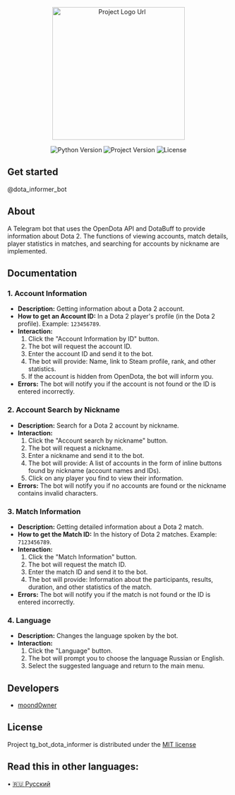 <p align="center">
      <img src="https://i.ibb.co/wZBkph7k/418030aec1eab430b66c42040b6e2234.jpg" alt="Project Logo Url" width="300">
</p>

<p align="center">
   <img src="https://img.shields.io/badge/python-_3.13-red" alt="Python Version">
   <img src="https://img.shields.io/badge/Version-_v1.0.1%20(Alpha)-blue"alt="Project Version">
   <img src="https://img.shields.io/badge/License-_MIT-green" alt="License">
</p>

## Get started
@dota_informer_bot

## About

A Telegram bot that uses the OpenDota API and DotaBuff to provide information about Dota 2. The functions of viewing accounts, match details, player statistics in matches, and searching for accounts by nickname are implemented.

## Documentation

### 1. Account Information

*   **Description:** Getting information about a Dota 2 account.
*   **How to get an Account ID:** In a Dota 2 player's profile (in the Dota 2 profile). Example: `123456789`.
*   **Interaction:**
    1.  Click the "Account Information by ID" button.
    2.  The bot will request the account ID.
    3.  Enter the account ID and send it to the bot.
    4.  The bot will provide: Name, link to Steam profile, rank, and other statistics.
    5.  If the account is hidden from OpenDota, the bot will inform you.
*   **Errors:** The bot will notify you if the account is not found or the ID is entered incorrectly.

### 2. Account Search by Nickname

*   **Description:** Search for a Dota 2 account by nickname.
*   **Interaction:**
    1.  Click the "Account search by nickname" button.
    2.  The bot will request a nickname.
    3.  Enter a nickname and send it to the bot.
    4.  The bot will provide: A list of accounts in the form of inline buttons found by nickname (account names and IDs).
    5.  Click on any player you find to view their information.
*   **Errors:** The bot will notify you if no accounts are found or the nickname contains invalid characters.

### 3. Match Information

*   **Description:** Getting detailed information about a Dota 2 match.
*   **How to get the Match ID:** In the history of Dota 2 matches. Example: `7123456789`.
*   **Interaction:**
    1.  Click the "Match Information" button.
    2.  The bot will request the match ID.
    3.  Enter the match ID and send it to the bot.
    4.  The bot will provide: Information about the participants, results, duration, and other statistics of the match.
*   **Errors:** The bot will notify you if the match is not found or the ID is entered incorrectly.

### 4. Language

*   **Description:** Changes the language spoken by the bot.
*   **Interaction:**
    1.  Click the "Language" button.
    2.  The bot will prompt you to choose the language Russian or English.
    3.  Select the suggested language and return to the main menu.
    

## Developers

- [moond0wner](https://github.com/moond0wner)

## License
Project tg_bot_dota_informer is distributed under the [MIT license](https://opensource.org/license/MIT)

## Read this in other languages:

•   [🇷🇺 Русский](README_RU.md)
